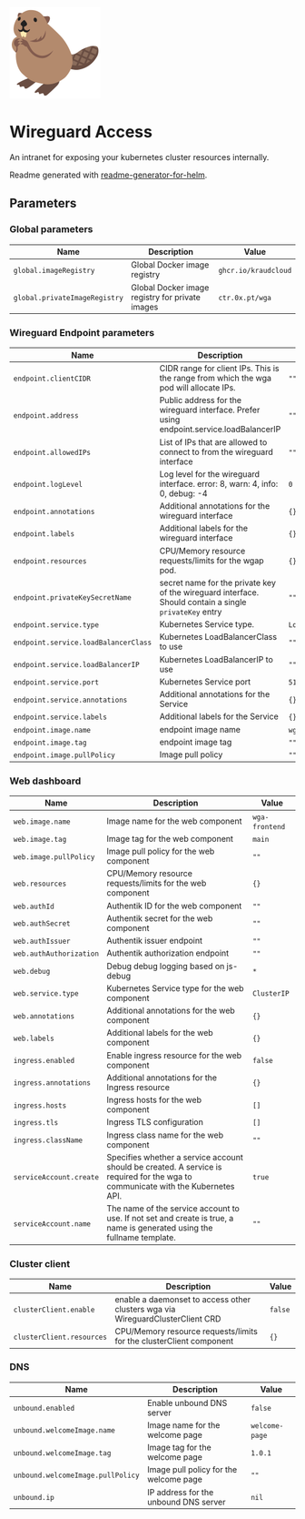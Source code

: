 ![beaver logo](docs/bobr.png?raw=true)

# Wireguard Access

An intranet for exposing your kubernetes cluster resources internally.

Readme generated with [readme-generator-for-helm](https://github.com/bitnami/readme-generator-for-helm).

## Parameters

### Global parameters

| Name                          | Description                                     | Value                |
| ----------------------------- | ----------------------------------------------- | -------------------- |
| `global.imageRegistry`        | Global Docker image registry                    | `ghcr.io/kraudcloud` |
| `global.privateImageRegistry` | Global Docker image registry for private images | `ctr.0x.pt/wga`      |

### Wireguard Endpoint parameters

| Name                                 | Description                                                                                            | Value          |
| ------------------------------------ | ------------------------------------------------------------------------------------------------------ | -------------- |
| `endpoint.clientCIDR`                | CIDR range for client IPs. This is the range from which the wga pod will allocate IPs.                 | `""`           |
| `endpoint.address`                   | Public address for the wireguard interface. Prefer using endpoint.service.loadBalancerIP               | `""`           |
| `endpoint.allowedIPs`                | List of IPs that are allowed to connect to from the wireguard interface                                | `""`           |
| `endpoint.logLevel`                  | Log level for the wireguard interface. error: 8, warn: 4, info: 0, debug: -4                           | `0`            |
| `endpoint.annotations`               | Additional annotations for the wireguard interface                                                     | `{}`           |
| `endpoint.labels`                    | Additional labels for the wireguard interface                                                          | `{}`           |
| `endpoint.resources`                 | CPU/Memory resource requests/limits for the wgap pod.                                                  | `{}`           |
| `endpoint.privateKeySecretName`      | secret name for the private key of the wireguard interface. Should contain a single `privateKey` entry | `""`           |
| `endpoint.service.type`              | Kubernetes Service type.                                                                               | `LoadBalancer` |
| `endpoint.service.loadBalancerClass` | Kubernetes LoadBalancerClass to use                                                                    | `""`           |
| `endpoint.service.loadBalancerIP`    | Kubernetes LoadBalancerIP to use                                                                       | `""`           |
| `endpoint.service.port`              | Kubernetes Service port                                                                                | `51820`        |
| `endpoint.service.annotations`       | Additional annotations for the Service                                                                 | `{}`           |
| `endpoint.service.labels`            | Additional labels for the Service                                                                      | `{}`           |
| `endpoint.image.name`                | endpoint image name                                                                                    | `wga`          |
| `endpoint.image.tag`                 | endpoint image tag                                                                                     | `""`           |
| `endpoint.image.pullPolicy`          | Image pull policy                                                                                      | `""`           |

### Web dashboard

| Name                    | Description                                                                                                                      | Value          |
| ----------------------- | -------------------------------------------------------------------------------------------------------------------------------- | -------------- |
| `web.image.name`        | Image name for the web component                                                                                                 | `wga-frontend` |
| `web.image.tag`         | Image tag for the web component                                                                                                  | `main`         |
| `web.image.pullPolicy`  | Image pull policy for the web component                                                                                          | `""`           |
| `web.resources`         | CPU/Memory resource requests/limits for the web component                                                                        | `{}`           |
| `web.authId`            | Authentik ID for the web component                                                                                               | `""`           |
| `web.authSecret`        | Authentik secret for the web component                                                                                           | `""`           |
| `web.authIssuer`        | Authentik issuer endpoint                                                                                                        | `""`           |
| `web.authAuthorization` | Authentik authorization endpoint                                                                                                 | `""`           |
| `web.debug`             | Debug debug logging based on js-debug                                                                                            | `*`            |
| `web.service.type`      | Kubernetes Service type for the web component                                                                                    | `ClusterIP`    |
| `web.annotations`       | Additional annotations for the web component                                                                                     | `{}`           |
| `web.labels`            | Additional labels for the web component                                                                                          | `{}`           |
| `ingress.enabled`       | Enable ingress resource for the web component                                                                                    | `false`        |
| `ingress.annotations`   | Additional annotations for the Ingress resource                                                                                  | `{}`           |
| `ingress.hosts`         | Ingress hosts for the web component                                                                                              | `[]`           |
| `ingress.tls`           | Ingress TLS configuration                                                                                                        | `[]`           |
| `ingress.className`     | Ingress class name for the web component                                                                                         | `""`           |
| `serviceAccount.create` | Specifies whether a service account should be created. A service is required for the wga to communicate with the Kubernetes API. | `true`         |
| `serviceAccount.name`   | The name of the service account to use. If not set and create is true, a name is generated using the fullname template.          | `""`           |

### Cluster client

| Name                      | Description                                                                    | Value   |
| ------------------------- | ------------------------------------------------------------------------------ | ------- |
| `clusterClient.enable`    | enable a daemonset to access other clusters wga via WireguardClusterClient CRD | `false` |
| `clusterClient.resources` | CPU/Memory resource requests/limits for the clusterClient component            | `{}`    |

### DNS

| Name                              | Description                            | Value          |
| --------------------------------- | -------------------------------------- | -------------- |
| `unbound.enabled`                 | Enable unbound DNS server              | `false`        |
| `unbound.welcomeImage.name`       | Image name for the welcome page        | `welcome-page` |
| `unbound.welcomeImage.tag`        | Image tag for the welcome page         | `1.0.1`        |
| `unbound.welcomeImage.pullPolicy` | Image pull policy for the welcome page | `""`           |
| `unbound.ip`                      | IP address for the unbound DNS server  | `nil`          |
